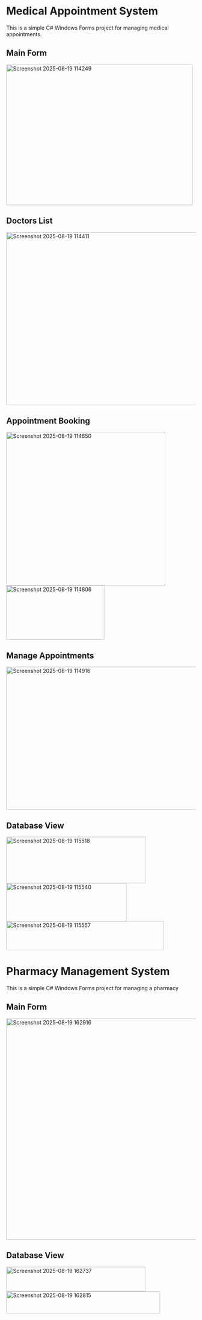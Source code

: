 # Medical Appointment System
This is a simple C# Windows Forms project for managing medical appointments.

## Main Form
<img width="496" height="373" alt="Screenshot 2025-08-19 114249" src="https://github.com/user-attachments/assets/e0a1c9ca-c397-454e-aaa3-1845cb369896" />


## Doctors List
<img width="719" height="459" alt="Screenshot 2025-08-19 114411" src="https://github.com/user-attachments/assets/28c499ec-f658-487a-a25e-99e6cf7276c4" />


## Appointment Booking
<img width="423" height="407" alt="Screenshot 2025-08-19 114650" src="https://github.com/user-attachments/assets/3412a876-3400-41a9-9ba4-2406ff72b255" />
<img width="261" height="144" alt="Screenshot 2025-08-19 114806" src="https://github.com/user-attachments/assets/f0fdd2a2-4578-4ead-b8af-4eb6fbabdd65" />


## Manage Appointments
<img width="641" height="379" alt="Screenshot 2025-08-19 114916" src="https://github.com/user-attachments/assets/086f1276-ec5d-46cf-8366-f0eafaa37046" />

## Database View
<img width="370" height="123" alt="Screenshot 2025-08-19 115518" src="https://github.com/user-attachments/assets/ed7291bf-5ee0-4253-821a-4827335ba6f6" />
<img width="320" height="101" alt="Screenshot 2025-08-19 115540" src="https://github.com/user-attachments/assets/23b91b15-f825-4c9b-a44f-befbf6429cec" />
<img width="419" height="77" alt="Screenshot 2025-08-19 115557" src="https://github.com/user-attachments/assets/58c3e732-b024-43ee-811d-d33b4a727b2c" />



# Pharmacy Management System
This is a simple C# Windows Forms project for managing a pharmacy 

## Main Form
<img width="986" height="587" alt="Screenshot 2025-08-19 162916" src="https://github.com/user-attachments/assets/cba55bed-c121-47a6-90f5-9893cc43f8ac" />

## Database View
<img width="370" height="65" alt="Screenshot 2025-08-19 162737" src="https://github.com/user-attachments/assets/ab8171a8-1dcb-40d5-9828-ddc0fb241199" />
<img width="409" height="59" alt="Screenshot 2025-08-19 162815" src="https://github.com/user-attachments/assets/23be0000-4e15-476b-a125-46b1f6378395" />
